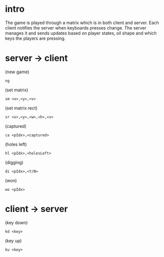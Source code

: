 # intro

The game is played through a matrix which is in both client and server.
Each client notifies the server when keyboards presses change.
The server manages it and sends updates based on player states, oil shape and which keys the players are pressing.

# server -> client

(new game)

    ng

(set matrix)

    sm <x>,<y>,<v>

(set matrix rect)

    sr <x>,<y>,<w>,<h>,<v>

(captured)

    ca <pIdx>,<captured>

(holes left)

    hl <pIdx>,<holesLeft>

(digging)

    di <pIdx>,<Y/N>

(won)

    wo <pIdx>

# client -> server

(key down)

    kd <key>

(key up)

    ku <key>
